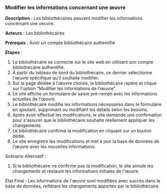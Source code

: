 ### **Modifier les informations concernant une œuvre** 

**Description** : Les bibliothécaires peuvent modifier les informations concernant une oeuvre.

**Acteurs** : Les bibliothécaires

**Prérequis** : Avoir un compte bibliothécaire authentifié

**Étapes** :

1. Le bibliothécaire se connecte sur le site web en utilisant son compte bibliothécaire authentifié.
2. À partir du tableau de bord du bibliothécaire, ce dernier sélectionne l'œuvre spécifique qu'il souhaite modifier.
3. Sur la page dédiée à l'œuvre choisie, le bibliothécaire repère et clique sur l'option "Modifier les informations de l'œuvre".
4. Le site affiche un formulaire de saisie pré-rempli avec les informations actuelles de l'œuvre.
5. Le bibliothécaire modifie les informations nécessaires dans le formulaire en ajoutant, supprimant ou modifiant les détails selon les besoins.
6. Après avoir effectué les modifications, le site demande une confirmation pour s'assurer que le bibliothécaire souhaite réellement appliquer les changements.
7. Le bibliothécaire confirme la modification en cliquant sur un bouton dédié.
8. Le site enregistre les modifications et met à jour la base de données de l'œuvre avec les nouvelles informations.

Scénario Alternatif :

1. Si le bibliothécaire ne confirme pas la modification, le site annule les changements et restaure les informations initiales de l'œuvre.

État Final : Les informations de l'œuvre sont modifiées avec succès dans la base de données, reflétant les changements apportés par le bibliothécaire.

